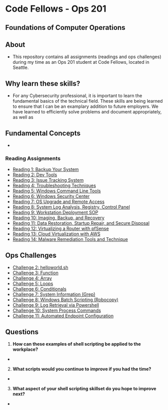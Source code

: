 # Code Fellows - Ops 201

## Foundations of Computer Operations

## About
- This repository contains all assignments (readings and ops challenges) during my time as an Ops 201 student at Code Fellows, located in Seattle.

## Why learn these skills?
- For any Cybersecurity professional, it is important to learn the fundamental basics of the technical field. These skills are being learned to ensure that I can be an examplary addition to future employers. We have learned to efficiently solve problems and document appropriately, as well as 

## Fundamental Concepts
-

### Reading Assignments
- [Reading 1: Backup Your System](reading-assignments/reading01.md)
- [Reading 2: Dev Tools](reading-assignments/reading02.md)
- [Reading 3: Issue Tracking System](reading-assignments/reading03.md)
- [Reading 4: Troubleshooting Techniques](reading-assignments/reading04.md)
- [Reading 5: Windows Command Line Tools](reading-assignments/reading05.md)
- [Reading 6: Windows Security Center](reading-assignments/reading06.md)
- [Reading 7: OS Upgrade and Remote Access](reading-assignments/reading07.md)
- [Reading 8: System Log Analysis, Registry, Control Panel](reading-assignments/reading08.md)
- [Reading 9: Workstation Deployment SOP](reading-assignments/reading09.md)
- [Reading 10: Imaging, Backup, and Recovery](reading-assignments/reading10.md)
- [Reading 11: Data Restoration, Startup Repair, and Secure Disposal](reading-assignments/reading11.md)
- [Reading 12: Virtualizing a Router with pfSense](reading-assignments/reading12.md)
- [Reading 13: Cloud Virtualization with AWS](reading-assignments/reading13.md)
- [Reading 14: Malware Remediation Tools and Technique](reading-assignments/reading14.md)

## Ops Challenges
- [Challenge 2: helloworld.sh](ops2-helloworld.sh)
- [Challenge 3: Function](ops3-function.sh)
- [Challenge 4: Array](ops4-array.sh)
- [Challenge 5: Loops](ops5-loops.sh)
- [Challenge 6: Conditionals](ops6-conditionals.sh)
- [Challenge 7: System Information (Grep)](ops7-grep.sh)
- [Challenge 8: Windows Batch Scripting (Robocopy)](ops8-robocopy.sh)
- [Challenge 9: Log Retrieval via Powershell](ops9-eventlog.ps1)
- [Challenge 10: System Process Commands](ops10-systemprocess.ps1)
- [Challenge 11: Automated Endpoint Configuration](ops11-endpointconfig.ps1)


## Questions

1. **How can these examples of shell scripting be applied to the workplace?**
-
  
2. **What scripts would you continue to improve if you had the time?**
-
  
3. **What aspect of your shell scripting skillset do you hope to improve next?**
-
